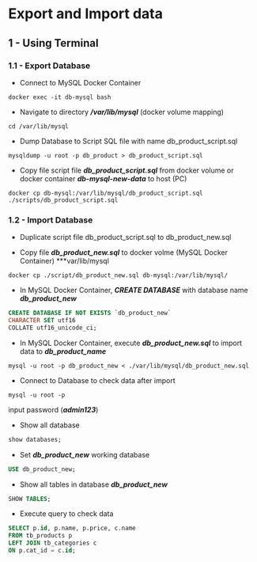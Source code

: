 # Export and Import data

## 1 - Using Terminal 
### 1.1 - Export Database
* Connect to MySQL Docker Container
```shell
docker exec -it db-mysql bash
```

* Navigate to directory ***/var/lib/mysql*** (docker volume mapping)
```shell
cd /var/lib/mysql
```

* Dump Database to Script SQL file with name db_product_script.sql 
```shell
mysqldump -u root -p db_product > db_product_script.sql
```
* Copy file script file ***db_product_script.sql*** from docker volume or docker container ***db-mysql-new-data*** to host (PC)

```shell
docker cp db-mysql:/var/lib/mysql/db_product_script.sql ./scripts/db_product_script.sql
```

### 1.2 - Import Database
* Duplicate script file db_product_script.sql to db_product_new.sql

* Copy file ***db_product_new.sql*** to docker volme (MySQL Docker Container) ***var/lib/mysql
```shell
docker cp ./script/db_product_new.sql db-mysql:/var/lib/mysql/
```

* In MySQL Docker Container, ***CREATE DATABASE*** with database name ***db_product_new*** 

```sql
CREATE DATABASE IF NOT EXISTS `db_product_new`
CHARACTER SET utf16
COLLATE utf16_unicode_ci;
```

* In MySQL Docker Container, execute ***db_product_new.sql*** to import data to ***db_product_name***

```shell
mysql -u root -p db_product_new < ./var/lib/mysql/db_product_new.sql
```

* Connect to Database to check data after import 
```shell
mysql -u root -p 
```

input password (***admin123***)

* Show all database
```sql
show databases;
```

* Set ***db_product_new*** working database
```sql
USE db_product_new;
```

* Show all tables in database ***db_product_new***

```sql
SHOW TABLES;
```

* Execute query to check data
```sql
SELECT p.id, p.name, p.price, c.name
FROM tb_products p
LEFT JOIN tb_categories c
ON p.cat_id = c.id;
```





